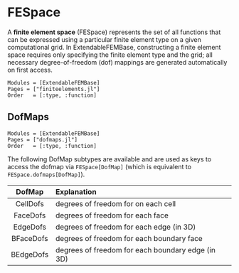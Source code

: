 
# FESpace

A **finite element space** (FESpace) represents the set of all functions that can be expressed using a particular finite element type on a given computational grid. In ExtendableFEMBase, constructing a finite element space requires only specifying the finite element type and the grid; all necessary degree-of-freedom (dof) mappings are generated automatically on first access. 

```@autodocs
Modules = [ExtendableFEMBase]
Pages = ["finiteelements.jl"]
Order   = [:type, :function]
```

## DofMaps

```@autodocs
Modules = [ExtendableFEMBase]
Pages = ["dofmaps.jl"]
Order   = [:type, :function]
```


The following DofMap subtypes are available and are used as keys to access the dofmap via ```FESpace[DofMap]``` (which is equivalent to ```FESpace.dofmaps[DofMap]```).

| DofMap             | Explanation                                       |
| :----------------: | :------------------------------------------------ | 
| CellDofs           | degrees of freedom for on each cell               | 
| FaceDofs           | degrees of freedom for each face                  | 
| EdgeDofs           | degrees of freedom for each edge (in 3D)          | 
| BFaceDofs          | degrees of freedom for each boundary face         |
| BEdgeDofs          | degrees of freedom for each boundary edge (in 3D) |
